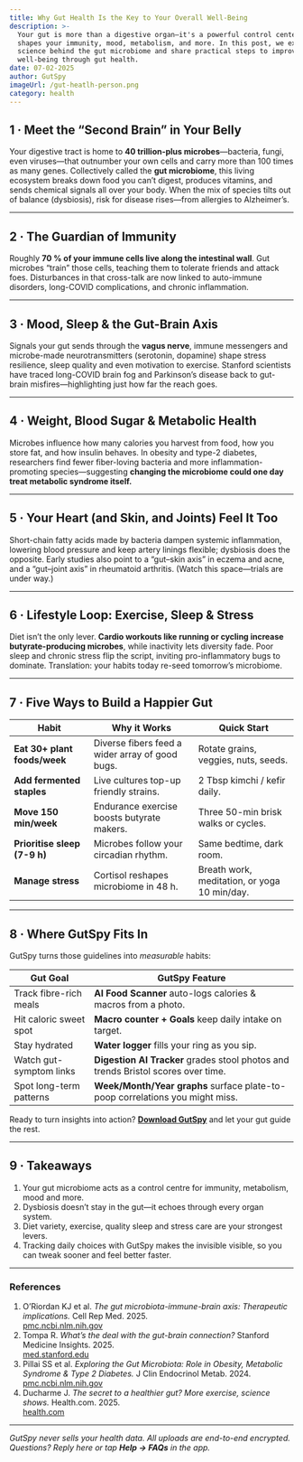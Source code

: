```yaml
---
title: Why Gut Health Is the Key to Your Overall Well-Being
description: >-
  Your gut is more than a digestive organ—it's a powerful control center that
  shapes your immunity, mood, metabolism, and more. In this post, we explore the
  science behind the gut microbiome and share practical steps to improve your
  well-being through gut health.
date: 07-02-2025
author: GutSpy
imageUrl: /gut-heatlh-person.png
category: health
---
```


## 1 · Meet the “Second Brain” in Your Belly

Your digestive tract is home to **40 trillion-plus microbes**—bacteria, fungi, even viruses—that outnumber your own cells and carry more than 100 times as many genes. Collectively called the **gut microbiome**, this living ecosystem breaks down food you can’t digest, produces vitamins, and sends chemical signals all over your body. When the mix of species tilts out of balance (dysbiosis), risk for disease rises—from allergies to Alzheimer’s.

***

## 2 · The Guardian of Immunity

Roughly **70 % of your immune cells live along the intestinal wall**. Gut microbes “train” those cells, teaching them to tolerate friends and attack foes. Disturbances in that cross-talk are now linked to auto-immune disorders, long-COVID complications, and chronic inflammation.

***

## 3 · Mood, Sleep & the Gut-Brain Axis

Signals your gut sends through the **vagus nerve**, immune messengers and microbe-made neurotransmitters (serotonin, dopamine) shape stress resilience, sleep quality and even motivation to exercise. Stanford scientists have traced long-COVID brain fog and Parkinson’s disease back to gut-brain misfires—highlighting just how far the reach goes.

***

## 4 · Weight, Blood Sugar & Metabolic Health

Microbes influence how many calories you harvest from food, how you store fat, and how insulin behaves. In obesity and type-2 diabetes, researchers find fewer fiber-loving bacteria and more inflammation-promoting species—suggesting **changing the microbiome could one day treat metabolic syndrome itself.**

***

## 5 · Your Heart (and Skin, and Joints) Feel It Too

Short-chain fatty acids made by bacteria dampen systemic inflammation, lowering blood pressure and keep artery linings flexible; dysbiosis does the opposite. Early studies also point to a “gut–skin axis” in eczema and acne, and a “gut–joint axis” in rheumatoid arthritis. (Watch this space—trials are under way.)

***

## 6 · Lifestyle Loop: Exercise, Sleep & Stress

Diet isn’t the only lever. **Cardio workouts like running or cycling increase butyrate-producing microbes**, while inactivity lets diversity fade. Poor sleep and chronic stress flip the script, inviting pro-inflammatory bugs to dominate. Translation: your habits today re-seed tomorrow’s microbiome.

***

## 7 · Five Ways to Build a Happier Gut

| Habit                        | Why it Works                                    | Quick Start                                  |
| ---------------------------- | ----------------------------------------------- | -------------------------------------------- |
| **Eat 30+ plant foods/week** | Diverse fibers feed a wider array of good bugs. | Rotate grains, veggies, nuts, seeds.         |
| **Add fermented staples**    | Live cultures top-up friendly strains.          | 2 Tbsp kimchi / kefir daily.                 |
| **Move 150 min/week**        | Endurance exercise boosts butyrate makers.      | Three 50-min brisk walks or cycles.          |
| **Prioritise sleep (7-9 h)** | Microbes follow your circadian rhythm.          | Same bedtime, dark room.                     |
| **Manage stress**            | Cortisol reshapes microbiome in 48 h.           | Breath work, meditation, or yoga 10 min/day. |

***

## 8 · Where GutSpy Fits In

GutSpy turns those guidelines into *measurable* habits:

| Gut Goal                | GutSpy Feature                                                                    |
| ----------------------- | --------------------------------------------------------------------------------- |
| Track fibre-rich meals  | **AI Food Scanner** auto-logs calories & macros from a photo.                     |
| Hit caloric sweet spot  | **Macro counter + Goals** keep daily intake on target.                            |
| Stay hydrated           | **Water logger** fills your ring as you sip.                                      |
| Watch gut-symptom links | **Digestion AI Tracker** grades stool photos and trends Bristol scores over time. |
| Spot long-term patterns | **Week/Month/Year graphs** surface plate-to-poop correlations you might miss.     |

Ready to turn insights into action? **[Download GutSpy](https://apple.co/43azHhK)** and let your gut guide the rest.

***

## 9 · Takeaways

1. Your gut microbiome acts as a control centre for immunity, metabolism, mood and more.
2. Dysbiosis doesn’t stay in the gut—it echoes through every organ system.
3. Diet variety, exercise, quality sleep and stress care are your strongest levers.
4. Tracking daily choices with GutSpy makes the invisible visible, so you can tweak sooner and feel better faster.

***

### References

1. O’Riordan KJ et al. *The gut microbiota-immune-brain axis: Therapeutic implications.* Cell Rep Med. 2025.\
   [pmc.ncbi.nlm.nih.gov](https://pmc.ncbi.nlm.nih.gov/articles/PMC11970326/)
2. Tompa R. *What’s the deal with the gut-brain connection?* Stanford Medicine Insights. 2025.\
   [med.stanford.edu](https://med.stanford.edu/news/insights/2025/03/gut-brain-connection-long-covid-anxiety-parkinsons.html)
3. Pillai SS et al. *Exploring the Gut Microbiota: Role in Obesity, Metabolic Syndrome & Type 2 Diabetes.* J Clin Endocrinol Metab. 2024.\
   [pmc.ncbi.nlm.nih.gov](https://pmc.ncbi.nlm.nih.gov/articles/PMC11479700/)
4. Ducharme J. *The secret to a healthier gut? More exercise, science shows.* Health.com. 2025.\
   [health.com](https://www.health.com/exercise-gut-health-microbiome-research-11758399)

***

*GutSpy never sells your health data. All uploads are end-to-end encrypted. Questions? Reply here or tap **Help → FAQs** in the app.*
